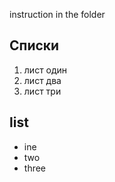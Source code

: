 instruction in the folder

## Списки
1. лист один
2. лист два
3. лист три


## list
* ine
* two
* three
